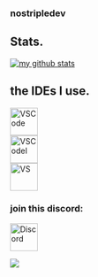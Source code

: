 ### nostripledev

## Stats.

[![my github stats](https://github-readme-stats.vercel.app/api?username=nostripledev&show_icons=true&theme=radical&count_private=true)](https://discord.gg/GM4xmktmmv)

## the IDEs I use.

<p>
	<a href="https://code.visualstudio.com/"><img width="50px" alt = "VSCode" src="https://raw.githubusercontent.com/Delta456/Delta456/master/img/vscode.png"/></a><br>
		<a href="https://code.visualstudio.com/insiders/"><img width="50px" alt = "VSCodeI" src="https://res.cloudinary.com/canonical/image/fetch/f_auto,q_auto,fl_sanitize,w_60,h_60/https://dashboard.snapcraft.io/site_media/appmedia/2019/05/code512.png"/></a><br>
	<a href="https://visualstudio.microsoft.com/"><img width="50px" alt = "VS" src="https://upload.wikimedia.org/wikipedia/commons/5/59/Visual_Studio_Icon_2019.svg"/></a>
</p>

### join this discord:

[<img width = "50px" src="https://cdn4.iconfinder.com/data/icons/logos-and-brands/512/91_Discord_logo_logos-512.png" alt="Discord"/>](https://discord.gg/GM4xmktmmv)

![](https://komarev.com/ghpvc/?username=nostripledev&label=AIE)
